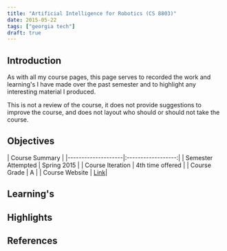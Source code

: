 ```yaml
---
title: "Artificial Intelligence for Robotics (CS 8803)"
date: 2015-05-22
tags: ["georgia tech"]
draft: true
---
```


## Introduction

As with all my course pages, this page serves to recorded the work and learning's I have made over the past semester and to highlight any interesting material I produced.

This is not a review of the course, it does not provide suggestions to improve the course, and does not layout who should or should not take the course.

## Objectives

| Course Summary |
|--------------------|:------------------:|
| Semester Attempted | Spring 2015 |
| Course Iteration   | 4th time offered |
| Course Grade       | A |
| Course Website     | [Link](http://www.omscs.gatech.edu/cs-8803-artificial-intelligence-robotics/)|

## Learning's

## Highlights

## References
